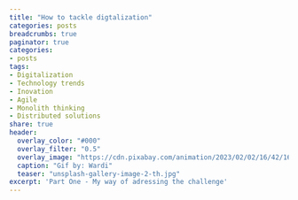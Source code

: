 ```yaml
---
title: "How to tackle digtalization"
categories: posts
breadcrumbs: true
paginator: true
categories: 
- posts
tags:
- Digitalization
- Technology trends
- Inovation
- Agile
- Monolith thinking
- Distributed solutions
share: true
header:
  overlay_color: "#000"
  overlay_filter: "0.5"
  overlay_image: "https://cdn.pixabay.com/animation/2023/02/02/16/42/16-42-28-220_512.gif?auto=compress&cs=tinysrgb&w=1600"
  caption: "Gif by: Wardi"
  teaser: "unsplash-gallery-image-2-th.jpg"
excerpt: 'Part One - My way of adressing the challenge'
---
```

